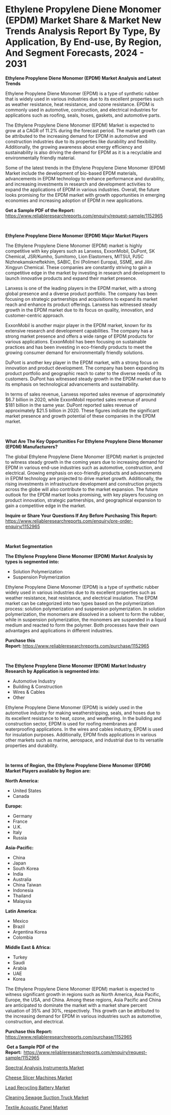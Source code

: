 <p><h1>Ethylene Propylene Diene Monomer (EPDM) Market Share & Market New Trends Analysis Report By Type, By Application, By End-use, By Region, And Segment Forecasts, 2024 - 2031</h1></p><p><strong>Ethylene Propylene Diene Monomer (EPDM) Market Analysis and Latest Trends</strong></p>
<p><p>Ethylene Propylene Diene Monomer (EPDM) is a type of synthetic rubber that is widely used in various industries due to its excellent properties such as weather resistance, heat resistance, and ozone resistance. EPDM is commonly used in automotive, construction, and electrical industries for applications such as roofing, seals, hoses, gaskets, and automotive parts.</p><p>The Ethylene Propylene Diene Monomer (EPDM) Market is expected to grow at a CAGR of 11.2% during the forecast period. The market growth can be attributed to the increasing demand for EPDM in automotive and construction industries due to its properties like durability and flexibility. Additionally, the growing awareness about energy efficiency and sustainability is also driving the demand for EPDM as it is a recyclable and environmentally friendly material.</p><p>Some of the latest trends in the Ethylene Propylene Diene Monomer (EPDM) Market include the development of bio-based EPDM materials, advancements in EPDM technology to enhance performance and durability, and increasing investments in research and development activities to expand the applications of EPDM in various industries. Overall, the future looks promising for the EPDM market with growth opportunities in emerging economies and increasing adoption of EPDM in new applications.</p></p>
<p><strong>Get a Sample PDF of the Report:&nbsp;</strong> <a href="https://www.reliableresearchreports.com/enquiry/request-sample/1152965">https://www.reliableresearchreports.com/enquiry/request-sample/1152965</a></p>
<p>&nbsp;</p>
<p><strong>Ethylene Propylene Diene Monomer (EPDM) Major Market Players</strong></p>
<p><p>The Ethylene Propylene Diene Monomer (EPDM) market is highly competitive with key players such as Lanxess, ExxonMobil, DuPont, SK Chemical, JSR/Kumho, Sumitomo, Lion Elastomers, MITSUI, PJSC Nizhnekamskneftekhim, SABIC, Eni (Polimeri Europa), SSME, and Jilin Xingyun Chemical. These companies are constantly striving to gain a competitive edge in the market by investing in research and development to launch innovative products and expand their market presence.</p><p>Lanxess is one of the leading players in the EPDM market, with a strong global presence and a diverse product portfolio. The company has been focusing on strategic partnerships and acquisitions to expand its market reach and enhance its product offerings. Lanxess has witnessed steady growth in the EPDM market due to its focus on quality, innovation, and customer-centric approach.</p><p>ExxonMobil is another major player in the EPDM market, known for its extensive research and development capabilities. The company has a strong market presence and offers a wide range of EPDM products for various applications. ExxonMobil has been focusing on sustainable practices and has been investing in eco-friendly products to meet the growing consumer demand for environmentally friendly solutions.</p><p>DuPont is another key player in the EPDM market, with a strong focus on innovation and product development. The company has been expanding its product portfolio and geographic reach to cater to the diverse needs of its customers. DuPont has witnessed steady growth in the EPDM market due to its emphasis on technological advancements and sustainability.</p><p>In terms of sales revenue, Lanxess reported sales revenue of approximately $6.7 billion in 2020, while ExxonMobil reported sales revenue of around $181 billion in the same year. DuPont reported sales revenue of approximately $21.5 billion in 2020. These figures indicate the significant market presence and growth potential of these companies in the EPDM market.</p></p>
<p>&nbsp;</p>
<p><strong>What Are The Key Opportunities For Ethylene Propylene Diene Monomer (EPDM) Manufacturers?</strong></p>
<p><p>The global Ethylene Propylene Diene Monomer (EPDM) market is projected to witness steady growth in the coming years due to increasing demand for EPDM in various end-use industries such as automotive, construction, and electrical. Growing emphasis on eco-friendly products and advancements in EPDM technology are projected to drive market growth. Additionally, the rising investments in infrastructure development and construction projects across the globe will also contribute to the market expansion. The future outlook for the EPDM market looks promising, with key players focusing on product innovation, strategic partnerships, and geographical expansion to gain a competitive edge in the market.</p></p>
<p><strong>Inquire or Share Your Questions If Any Before Purchasing This Report:</strong> <a href="https://www.reliableresearchreports.com/enquiry/pre-order-enquiry/1152965">https://www.reliableresearchreports.com/enquiry/pre-order-enquiry/1152965</a></p>
<p>&nbsp;</p>
<p><strong>Market Segmentation</strong></p>
<p><strong>The Ethylene Propylene Diene Monomer (EPDM) Market Analysis by types is segmented into:</strong></p>
<p><ul><li>Solution Polymerization</li><li>Suspension Polymerization</li></ul></p>
<p><p>Ethylene Propylene Diene Monomer (EPDM) is a type of synthetic rubber widely used in various industries due to its excellent properties such as weather resistance, heat resistance, and electrical insulation. The EPDM market can be categorized into two types based on the polymerization process: solution polymerization and suspension polymerization. In solution polymerization, the monomers are dissolved in a solvent to form the rubber, while in suspension polymerization, the monomers are suspended in a liquid medium and reacted to form the polymer. Both processes have their own advantages and applications in different industries.</p></p>
<p><strong>Purchase this Report:&nbsp;</strong><a href="https://www.reliableresearchreports.com/purchase/1152965">https://www.reliableresearchreports.com/purchase/1152965</a></p>
<p>&nbsp;</p>
<p><strong>The Ethylene Propylene Diene Monomer (EPDM) Market Industry Research by Application is segmented into:</strong></p>
<p><ul><li>Automotive Industry</li><li>Building & Construction</li><li>Wires & Cables</li><li>Other</li></ul></p>
<p><p>Ethylene Propylene Diene Monomer (EPDM) is widely used in the automotive industry for making weatherstripping, seals, and hoses due to its excellent resistance to heat, ozone, and weathering. In the building and construction sector, EPDM is used for roofing membranes and waterproofing applications. In the wires and cables industry, EPDM is used for insulation purposes. Additionally, EPDM finds applications in various other markets such as marine, aerospace, and industrial due to its versatile properties and durability.</p></p>
<p>&nbsp;</p>
<p><strong>In terms of Region, the Ethylene Propylene Diene Monomer (EPDM) Market Players available by Region are:</strong></p>
<p>
    <p> <strong> North America: </strong>
        <ul>
            <li>United States</li>
            <li>Canada</li>
        </ul>
        </p> 
    <p> <strong> Europe: </strong>
        <ul>
            <li>Germany</li>
            <li>France</li>
            <li>U.K.</li>
            <li>Italy</li>
            <li>Russia</li>
        </ul>
        </p> 
    <p> <strong> Asia-Pacific: </strong>
        <ul>
            <li>China</li>
            <li>Japan</li>
            <li>South Korea</li>
            <li>India</li>
            <li>Australia</li>
            <li>China Taiwan</li>
            <li>Indonesia</li>
            <li>Thailand</li>
            <li>Malaysia</li>
        </ul>
        </p> 
    <p> <strong> Latin America: </strong>
        <ul>
            <li>Mexico</li>
            <li>Brazil</li>
            <li>Argentina Korea</li>
            <li>Colombia</li>
        </ul>
        </p> 
    <p> <strong> Middle East & Africa: </strong>
        <ul>
            <li>Turkey</li>
            <li>Saudi</li>
            <li>Arabia</li>
            <li>UAE</li>
            <li>Korea</li>
        </ul>
    </p>
    </p>
<p><p>The Ethylene Propylene Diene Monomer (EPDM) market is expected to witness significant growth in regions such as North America, Asia Pacific, Europe, the USA, and China. Among these regions, Asia Pacific and China are anticipated to dominate the market with a market share percent valuation of 35% and 30%, respectively. This growth can be attributed to the increasing demand for EPDM in various industries such as automotive, construction, and electrical.</p></p>
<p><strong>Purchase this Report: </strong><a href="https://www.reliableresearchreports.com/purchase/1152965">https://www.reliableresearchreports.com/purchase/1152965</a></p>
<p>&nbsp;<strong>Get a Sample PDF of the Report:&nbsp;&nbsp;</strong><a href="https://www.reliableresearchreports.com/enquiry/request-sample/1152965">https://www.reliableresearchreports.com/enquiry/request-sample/1152965</a></p>
<p><strong></strong></p>
<p><p><a href="https://medium.com/@sarinaking2023/decoding-spectral-analysis-instruments-market-metrics-market-share-trends-and-growth-patterns-a6fc8887a050">Spectral Analysis Instruments Market</a></p><p><a href="https://medium.com/@anthonybryant71/cheese-slicer-machines-market-research-report-its-history-and-forecast-2024-to-2031-8efb7935d76b">Cheese Slicer Machines Market</a></p><p><a href="https://github.com/moyahfrancoestellec51j635wcx/Market-Research-Report-List-1/blob/main/lead-recycling-battery-market.md">Lead Recycling Battery Market</a></p><p><a href="https://medium.com/@anthonybryant71/cleaning-sewage-suction-truck-market-size-market-outlook-and-market-forecast-2024-to-2031-88197c22a4fa">Cleaning Sewage Suction Truck Market</a></p><p><a href="https://github.com/lbird53714/Market-Research-Report-List-3/blob/main/textile-acoustic-panel-market.md">Textile Acoustic Panel Market</a></p></p>